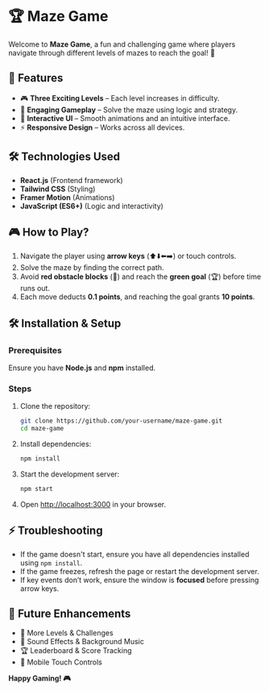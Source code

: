 # 🏆 Maze Game

Welcome to **Maze Game**, a fun and challenging game where players navigate through different levels of mazes to reach the goal! 🏁

## 🚀 Features
 - 🎮 **Three Exciting Levels** – Each level increases in difficulty.
 - 🧠 **Engaging Gameplay** – Solve the maze using logic and strategy.
 - 🎨 **Interactive UI** – Smooth animations and an intuitive interface.
 - ⚡ **Responsive Design** – Works across all devices.

## 🛠 Technologies Used
 - **React.js** (Frontend framework)
 - **Tailwind CSS** (Styling)
 - **Framer Motion** (Animations)
 - **JavaScript (ES6+)** (Logic and interactivity)

## 🎮 How to Play?
  1. Navigate the player using **arrow keys** (⬆️⬇️⬅️➡️) or touch controls.
  2. Solve the maze by finding the correct path.
  3. Avoid **red obstacle blocks** (🚧) and reach the **green goal** (🏆) before time runs out.
  4. Each move deducts **0.1 points**, and reaching the goal grants **10 points**.

## 🛠 Installation & Setup
### Prerequisites
Ensure you have **Node.js** and **npm** installed.

### Steps
1. Clone the repository:
   ```sh
   git clone https://github.com/your-username/maze-game.git
   cd maze-game
   ```
2. Install dependencies:
   ```sh
   npm install
   ```
3. Start the development server:
   ```sh
   npm start
   ```
4. Open [http://localhost:3000](http://localhost:3000) in your browser.

## ⚡ Troubleshooting
- If the game doesn't start, ensure you have all dependencies installed using `npm install`.
- If the game freezes, refresh the page or restart the development server.
- If key events don’t work, ensure the window is **focused** before pressing arrow keys.

## 📌 Future Enhancements
- 🚀 More Levels & Challenges
- 🎵 Sound Effects & Background Music
- 🏆 Leaderboard & Score Tracking
- 📱 Mobile Touch Controls

**Happy Gaming! 🎮**





 
